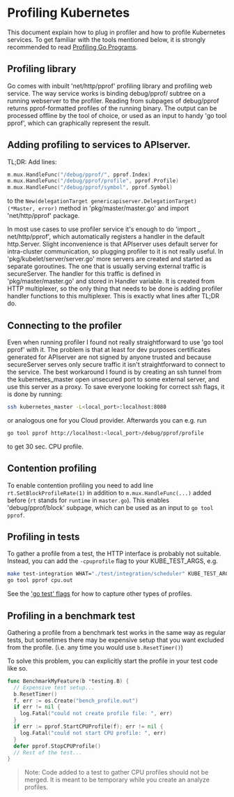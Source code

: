 # Profiling Kubernetes

This document explain how to plug in profiler and how to profile Kubernetes services. To get familiar with the tools mentioned below, it is strongly recommended to read [Profiling Go Programs](https://blog.golang.org/profiling-go-programs).

## Profiling library

Go comes with inbuilt 'net/http/pprof' profiling library and profiling web service. The way service works is binding debug/pprof/ subtree on a running webserver to the profiler. Reading from subpages of debug/pprof returns pprof-formatted profiles of the running binary. The output can be processed offline by the tool of choice, or used as an input to handy 'go tool pprof', which can graphically represent the result.

## Adding profiling to services to APIserver.

TL;DR: Add lines:

```go
m.mux.HandleFunc("/debug/pprof/", pprof.Index)
m.mux.HandleFunc("/debug/pprof/profile", pprof.Profile)
m.mux.HandleFunc("/debug/pprof/symbol", pprof.Symbol)
```

to the `New(delegationTarget genericapiserver.DelegationTarget) (*Master, error)` method in 'pkg/master/master.go' and import 'net/http/pprof' package.

In most use cases to use profiler service it's enough to do 'import _ net/http/pprof', which automatically registers a handler in the default http.Server. Slight inconvenience is that APIserver uses default server for intra-cluster communication, so plugging profiler to it is not really useful. In 'pkg/kubelet/server/server.go' more servers are created and started as separate goroutines. The one that is usually serving external traffic is secureServer. The handler for this traffic is defined in 'pkg/master/master.go' and stored in Handler variable. It is created from HTTP multiplexer, so the only thing that needs to be done is adding profiler handler functions to this multiplexer. This is exactly what lines after TL;DR do.

## Connecting to the profiler

Even when running profiler I found not really straightforward to use 'go tool pprof' with it. The problem is that at least for dev purposes certificates generated for APIserver are not signed by anyone trusted and because secureServer serves only secure traffic it isn't straightforward to connect to the service. The best workaround I found is by creating an ssh tunnel from the kubernetes_master open unsecured port to some external server, and use this server as a proxy. To save everyone looking for correct ssh flags, it is done by running:

```sh
ssh kubernetes_master -L<local_port>:localhost:8080
```

or analogous one for you Cloud provider. Afterwards you can e.g. run

```sh
go tool pprof http://localhost:<local_port>/debug/pprof/profile
```

to get 30 sec. CPU profile.

## Contention profiling

To enable contention profiling you need to add line `rt.SetBlockProfileRate(1)` in addition to `m.mux.HandleFunc(...)` added before (`rt` stands for `runtime` in `master.go`). This enables 'debug/pprof/block' subpage, which can be used as an input to `go tool pprof`.

## Profiling in tests

To gather a profile from a test, the HTTP interface is probably not suitable. Instead, you can add the `-cpuprofile` flag to your KUBE_TEST_ARGS, e.g.

```sh
make test-integration WHAT="./test/integration/scheduler" KUBE_TEST_ARGS="-cpuprofile cpu.out"
go tool pprof cpu.out
```

See the ['go test' flags](https://golang.org/cmd/go/#hdr-Description_of_testing_flags) for how to capture other types of profiles.

## Profiling in a benchmark test

Gathering a profile from a benchmark test works in the same way as regular tests, but sometimes there may be expensive setup that you want excluded from the profile. (i.e. any time you would use `b.ResetTimer()`)

To solve this problem, you can explicitly start the profile in your test code like so.

```go
func BenchmarkMyFeature(b *testing.B) {
  // Expensive test setup...
  b.ResetTimer()
  f, err := os.Create("bench_profile.out")
  if err != nil {
    log.Fatal("could not create profile file: ", err)
  }
  if err := pprof.StartCPUProfile(f); err != nil {
    log.Fatal("could not start CPU profile: ", err)
  }
  defer pprof.StopCPUProfile()
  // Rest of the test...
}
```

> Note: Code added to a test to gather CPU profiles should not be merged. It is meant to be temporary while you create an analyze profiles.
